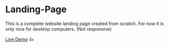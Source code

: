 # Landing-Page
This is a complete website landing page created from scratch.
For now it is only nice for desktop computers. (Not responsive)

[Live Demo](https://balexandermunoz.github.io/Landing-Page/) 👍
